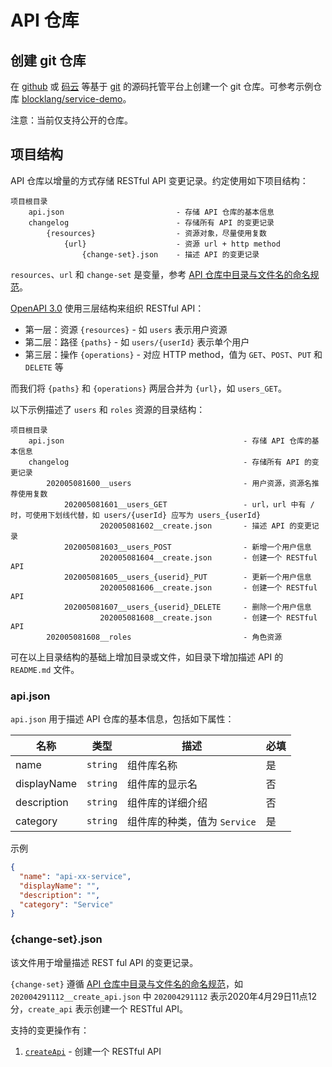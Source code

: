 # API 仓库

## 创建 git 仓库

在 [github](https://github.com) 或 [码云](https://gitee.com) 等基于 [git](https://git-scm.com/) 的源码托管平台上创建一个 git 仓库。可参考示例仓库 [blocklang/service-demo](https://github.com/blocklang/service-demo)。

注意：当前仅支持公开的仓库。

## 项目结构

API 仓库以增量的方式存储 RESTful API 变更记录。约定使用如下项目结构：

```text
项目根目录
    api.json                         - 存储 API 仓库的基本信息
    changelog                        - 存储所有 API 的变更记录
        {resources}                  - 资源对象，尽量使用复数
            {url}                    - 资源 url + http method
                {change-set}.json    - 描述 API 的变更记录
```

`resources`、`url` 和 `change-set` 是变量，参考 [API 仓库中目录与文件名的命名规范](../../api-repo.md)。

[OpenAPI 3.0](http://spec.openapis.org/oas/v3.0.3) 使用三层结构来组织 RESTful API：

* 第一层：资源 `{resources}` - 如 `users` 表示用户资源
* 第二层：路径 `{paths}` - 如 `users/{userId}` 表示单个用户
* 第三层：操作 `{operations}` - 对应 HTTP method，值为 `GET`、`POST`、`PUT` 和 `DELETE` 等

而我们将 `{paths}` 和 `{operations}` 两层合并为 `{url}`，如 `users_GET`。

以下示例描述了 `users` 和 `roles` 资源的目录结构：

```text
项目根目录
    api.json                                        - 存储 API 仓库的基本信息
    changelog                                       - 存储所有 API 的变更记录
        202005081600__users                         - 用户资源，资源名推荐使用复数
            202005081601__users_GET                 - url，url 中有 / 时，可使用下划线代替，如 users/{userId} 应写为 users_{userId}
                    202005081602__create.json       - 描述 API 的变更记录
            202005081603__users_POST                - 新增一个用户信息
                    202005081604__create.json       - 创建一个 RESTful API
            202005081605__users_{userid}_PUT        - 更新一个用户信息
                    202005081606__create.json       - 创建一个 RESTful API
            202005081607__users_{userid}_DELETE     - 删除一个用户信息
                    202005081608__create.json       - 创建一个 RESTful API
        202005081608__roles                         - 角色资源
```

可在以上目录结构的基础上增加目录或文件，如目录下增加描述 API 的 `README.md` 文件。

### api.json

`api.json` 用于描述 API 仓库的基本信息，包括如下属性：

| 名称        | 类型       | 描述                        | 必填 |
| ----------- | ---------- | --------------------------- | ---- |
| name        | `string`   | 组件库名称                  | 是   |
| displayName | `string`   | 组件库的显示名              | 否   |
| description | `string`   | 组件库的详细介绍            | 否   |
| category    | `string`   | 组件库的种类，值为 `Service` | 是   |

示例

```json
{
  "name": "api-xx-service",
  "displayName": "",
  "description": "",
  "category": "Service"
}
```

### {change-set}.json

该文件用于增量描述 REST ful API 的变更记录。

`{change-set}` 遵循 [API 仓库中目录与文件名的命名规范](../../api-repo.md)，如 `202004291112__create_api.json` 中 `202004291112` 表示2020年4月29日11点12分，`create_api` 表示创建一个 RESTful API。

支持的变更操作有：

1. [`createApi`](./create-api.md) - 创建一个 RESTful API
